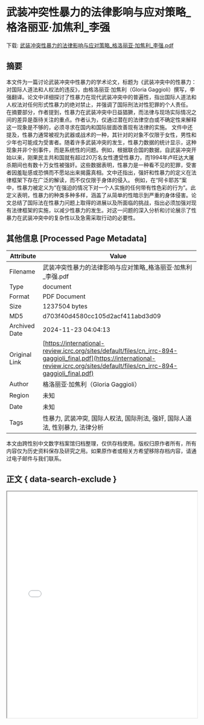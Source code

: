 # 武装冲突性暴力的法律影响与应对策略_格洛丽亚·加焦利_李强

<!-- tcd_download_link -->
下载: <a href="../武装冲突性暴力的法律影响与应对策略_格洛丽亚·加焦利_李强.pdf" download>武装冲突性暴力的法律影响与应对策略_格洛丽亚·加焦利_李强.pdf</a>
<!-- tcd_download_link_end -->

## 摘要

<!-- tcd_abstract -->
本文件为一篇讨论武装冲突中性暴力的学术论文，标题为《武装冲突中的性暴力：对国际人道法和人权法的违反》，由格洛丽亚·加焦利（Gloria Gaggioli）撰写，李强翻译。论文中详细探讨了性暴力在现代武装冲突中的普遍性，指出国际人道法和人权法对任何形式性暴力的绝对禁止，并强调了国际刑法对性犯罪的个人责任。 在摘要部分，作者提到，性暴力在武装冲突中日益猖獗，而法律与现场实际情况之间的差异是亟待关注的重点。作者认为，仅通过潜在的法律空白或不确定性来解释这一现象是不够的，必须寻求在国内和国际层面改善现有法律的实施。 文件中还提及，性暴力通常被视为武器或战术的一种，其针对的对象不仅限于女性，男性和少年也可能成为受害者。随着许多武装冲突的发生，性暴力数据的统计显示，这种现象并非个别事件，而是系统性的问题。例如，根据联合国的数据，自武装冲突开始以来，刚果民主共和国就有超过20万名女性遭受性暴力，而1994年卢旺达大屠杀期间也有数十万女性被强奸。这些数据表明，性暴力是一种看不见的犯罪，受害者因羞耻感或恐惧而不愿站出来揭露真相。文中还指出，强奸和性暴力的定义在法律框架下存在广泛的解读，而不仅仅限于身体的侵入。 例如，在“阿卡耶苏”案中，性暴力被定义为“在强迫的情况下对一个人实施的任何带有性色彩的行为”。此定义表明，性暴力的种类多种多样，涵盖了从简单的性暗示到严重的身体侵害。论文总结了国际法在性暴力问题上取得的进展以及所面临的挑战，指出必须加强对现有法律框架的实施，以减少性暴力的发生。对这一问题的深入分析和讨论展示了性暴力在武装冲突中的复杂性以及急需采取行动的必要性。

<!-- tcd_abstract_end -->

## 其他信息 [Processed Page Metadata]

| Attribute       | Value                                  |
|-----------------|----------------------------------------|
| Filename        | 武装冲突性暴力的法律影响与应对策略_格洛丽亚·加焦利_李强.pdf                             |
| Type            | document                                 |
| Format          | PDF Document                               |
| Size            | 1237504 bytes                           |
| MD5             | d703f40d4580cc105d2acf411abd3d09                                  |
| Archived Date   | 2024-11-23 04:04:13                             |
| Original Link   | [https://international-review.icrc.org/sites/default/files/cn_irrc-894-gaggioli_final.pdf](https://international-review.icrc.org/sites/default/files/cn_irrc-894-gaggioli_final.pdf)                         |
| Author          | 格洛丽亚·加焦利（Gloria Gaggioli）                               |
| Region          | 未知                               |
| Date            | 未知                                 |
| Tags            | 性暴力, 武装冲突, 国际人权法, 国际刑法, 强奸, 国际人道法, 性别暴力, 法律分析                                 |

本文由跨性别中文数字档案馆归档整理，仅供存档使用。版权归原作者所有，所有内容仅为历史资料保存及研究之用。如果原作者或相关方希望移除存档内容，请通过电子邮件与我们联系。

## 正文 { data-search-exclude }

<!-- tcd_main_text -->
<iframe src="../武装冲突性暴力的法律影响与应对策略_格洛丽亚·加焦利_李强.pdf" width="100%" height="600px">
    <p>无法显示PDF，请下载查看。</p>
</iframe>
<!-- tcd_main_text_end -->

